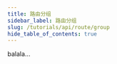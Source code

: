 ```yaml
---
title: 路由分组
sidebar_label: 路由分组
slug: /tutorials/api/route/group
hide_table_of_contents: true
---
```

balala...